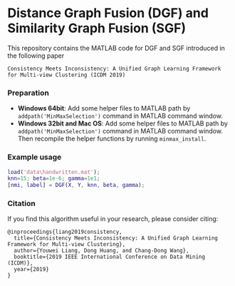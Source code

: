 # Distance Graph Fusion (DGF) and Similarity Graph Fusion (SGF)

This repository contains the MATLAB code for DGF and SGF introduced in the following paper 

	Consistency Meets Inconsistency: A Unified Graph Learning Framework for Multi-view Clustering (ICDM 2019) 


### Preparation
* **Windows 64bit**: 
Add some helper files to MATLAB path by `addpath('MinMaxSelection')` command in MATLAB command window.
* **Windows 32bit and Mac OS**: 
Add some helper files to MATLAB path by `addpath('MinMaxSelection')` command in MATLAB command window. Then recompile the helper functions by running `minmax_install`.


### Example usage
```MATLAB
load('data\handwritten.mat');
knn=15; beta=1e-6; gamma=1e1;
[nmi, label] = DGF(X, Y, knn, beta, gamma);
```


### Citation
If you find this algorithm useful in your research, please consider citing:

	@inproceedings{liang2019consistency,
	  title={Consistency Meets Inconsistency: A Unified Graph Learning Framework for Multi-view Clustering},
	  author={Youwei Liang, Dong Huang, and Chang-Dong Wang},
	  booktitle={2019 IEEE International Conference on Data Mining (ICDM)},
	  year={2019}
	}
